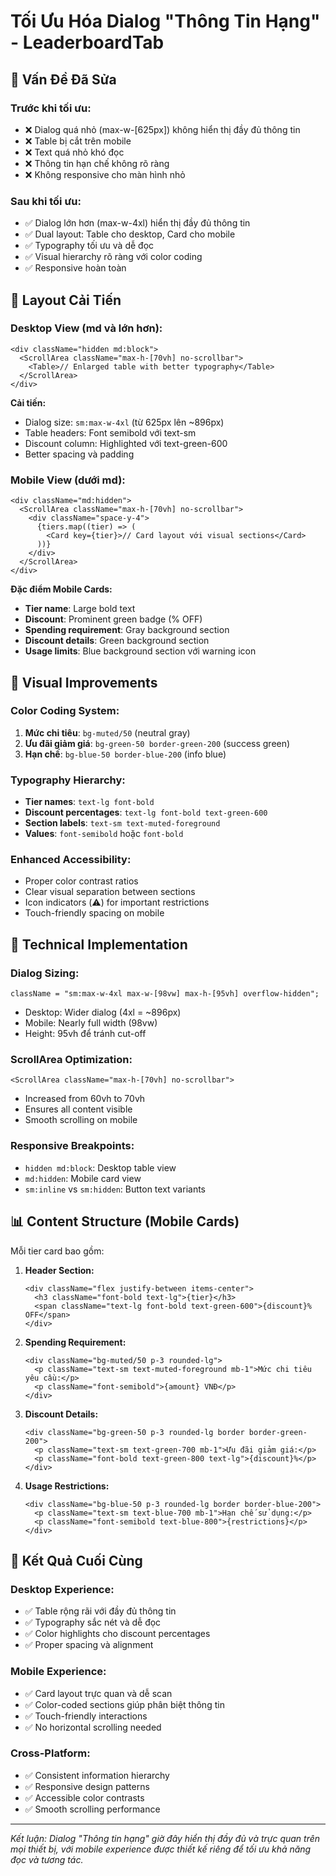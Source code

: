 # Tối Ưu Hóa Dialog "Thông Tin Hạng" - LeaderboardTab

## 🎯 Vấn Đề Đã Sửa

### **Trước khi tối ưu:**

- ❌ Dialog quá nhỏ (max-w-[625px]) không hiển thị đầy đủ thông tin
- ❌ Table bị cắt trên mobile
- ❌ Text quá nhỏ khó đọc
- ❌ Thông tin hạn chế không rõ ràng
- ❌ Không responsive cho màn hình nhỏ

### **Sau khi tối ưu:**

- ✅ Dialog lớn hơn (max-w-4xl) hiển thị đầy đủ thông tin
- ✅ Dual layout: Table cho desktop, Card cho mobile
- ✅ Typography tối ưu và dễ đọc
- ✅ Visual hierarchy rõ ràng với color coding
- ✅ Responsive hoàn toàn

## 📱 Layout Cải Tiến

### **Desktop View (md và lớn hơn):**

```tsx
<div className="hidden md:block">
  <ScrollArea className="max-h-[70vh] no-scrollbar">
    <Table>// Enlarged table with better typography</Table>
  </ScrollArea>
</div>
```

**Cải tiến:**

- Dialog size: `sm:max-w-4xl` (từ 625px lên ~896px)
- Table headers: Font semibold với text-sm
- Discount column: Highlighted với text-green-600
- Better spacing và padding

### **Mobile View (dưới md):**

```tsx
<div className="md:hidden">
  <ScrollArea className="max-h-[70vh] no-scrollbar">
    <div className="space-y-4">
      {tiers.map((tier) => (
        <Card key={tier}>// Card layout với visual sections</Card>
      ))}
    </div>
  </ScrollArea>
</div>
```

**Đặc điểm Mobile Cards:**

- **Tier name**: Large bold text
- **Discount**: Prominent green badge (% OFF)
- **Spending requirement**: Gray background section
- **Discount details**: Green background section
- **Usage limits**: Blue background section với warning icon

## 🎨 Visual Improvements

### **Color Coding System:**

1. **Mức chi tiêu**: `bg-muted/50` (neutral gray)
2. **Ưu đãi giảm giá**: `bg-green-50 border-green-200` (success green)
3. **Hạn chế**: `bg-blue-50 border-blue-200` (info blue)

### **Typography Hierarchy:**

- **Tier names**: `text-lg font-bold`
- **Discount percentages**: `text-lg font-bold text-green-600`
- **Section labels**: `text-sm text-muted-foreground`
- **Values**: `font-semibold` hoặc `font-bold`

### **Enhanced Accessibility:**

- Proper color contrast ratios
- Clear visual separation between sections
- Icon indicators (⚠️) for important restrictions
- Touch-friendly spacing on mobile

## 🔧 Technical Implementation

### **Dialog Sizing:**

```tsx
className = "sm:max-w-4xl max-w-[98vw] max-h-[95vh] overflow-hidden";
```

- Desktop: Wider dialog (4xl = ~896px)
- Mobile: Nearly full width (98vw)
- Height: 95vh để tránh cut-off

### **ScrollArea Optimization:**

```tsx
<ScrollArea className="max-h-[70vh] no-scrollbar">
```

- Increased from 60vh to 70vh
- Ensures all content visible
- Smooth scrolling on mobile

### **Responsive Breakpoints:**

- `hidden md:block`: Desktop table view
- `md:hidden`: Mobile card view
- `sm:inline` vs `sm:hidden`: Button text variants

## 📊 Content Structure (Mobile Cards)

Mỗi tier card bao gồm:

1. **Header Section:**

   ```tsx
   <div className="flex justify-between items-center">
     <h3 className="font-bold text-lg">{tier}</h3>
     <span className="text-lg font-bold text-green-600">{discount}% OFF</span>
   </div>
   ```

2. **Spending Requirement:**

   ```tsx
   <div className="bg-muted/50 p-3 rounded-lg">
     <p className="text-sm text-muted-foreground mb-1">Mức chi tiêu yêu cầu:</p>
     <p className="font-semibold">{amount} VNĐ</p>
   </div>
   ```

3. **Discount Details:**

   ```tsx
   <div className="bg-green-50 p-3 rounded-lg border border-green-200">
     <p className="text-sm text-green-700 mb-1">Ưu đãi giảm giá:</p>
     <p className="font-bold text-green-800 text-lg">{discount}%</p>
   </div>
   ```

4. **Usage Restrictions:**
   ```tsx
   <div className="bg-blue-50 p-3 rounded-lg border border-blue-200">
     <p className="text-sm text-blue-700 mb-1">Hạn chế sử dụng:</p>
     <p className="font-semibold text-blue-800">{restrictions}</p>
   </div>
   ```

## 🎉 Kết Quả Cuối Cùng

### **Desktop Experience:**

- ✅ Table rộng rãi với đầy đủ thông tin
- ✅ Typography sắc nét và dễ đọc
- ✅ Color highlights cho discount percentages
- ✅ Proper spacing và alignment

### **Mobile Experience:**

- ✅ Card layout trực quan và dễ scan
- ✅ Color-coded sections giúp phân biệt thông tin
- ✅ Touch-friendly interactions
- ✅ No horizontal scrolling needed

### **Cross-Platform:**

- ✅ Consistent information hierarchy
- ✅ Responsive design patterns
- ✅ Accessible color contrasts
- ✅ Smooth scrolling performance

---

_Kết luận: Dialog "Thông tin hạng" giờ đây hiển thị đầy đủ và trực quan trên mọi thiết bị, với mobile experience được thiết kế riêng để tối ưu khả năng đọc và tương tác._
